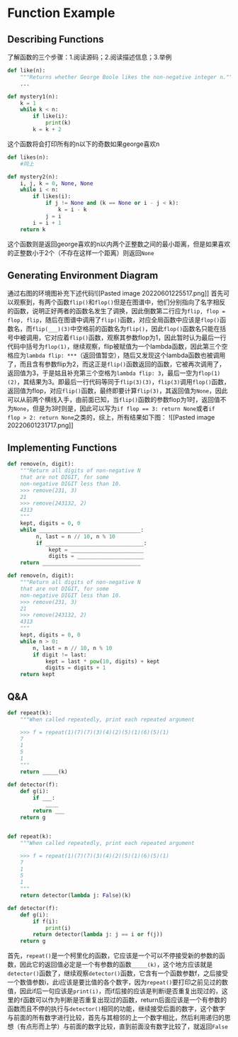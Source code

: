 # Function Example
## Describing Functions
了解函数的三个步骤：1.阅读源码；2.阅读描述信息；3.举例
```python
def like(n):
	"""Returns whether George Boole likes the non-negative integer n."""
	...

def mystery1(n):
	k = 1
	while k < n:
		if like(i):
			print(k)
		k = k + 2
```
这个函数将会打印所有的n以下的奇数如果george喜欢n
```python
def likes(n):
	#同上

def mystery2(n):
	i, j, k = 0, None, None
	while i < n:
		if likes(i):
			if j != None and (k == None or i - j < k):
				k = i - k
			j = i
		i = i + 1
	return k
```
这个函数则是返回george喜欢的n以内两个正整数之间的最小距离，但是如果喜欢的正整数小于2个（不存在这样一个距离）则返回`None`
## Generating Environment Diagram
通过右图的环境图补充下述代码![[Pasted image 20220601225517.png]]
首先可以观察到，有两个函数`flip()`和`flop()`但是在图谱中，他们分别指向了名字相反的函数，说明正好两者的函数名发生了调换，因此倒数第二行应为`flip, flop = flop, flip`，随后在图谱中调用了`flip()`函数，对应全局函数中应该是`flop()`函数名，而`flip(___)(3)`中空格前的函数名为`flip()`，因此`flop()`函数名只能在括号中被调用，它对应着`flip()`函数，观察其参数flop为1，因此暂时认为最后一行代码中括号为`flop(1)`，继续观察，flip被赋值为一个lambda函数，因此第三个空格应为`lambda flip: ***`（返回值暂空），随后又发现这个lambda函数也被调用了，而且含有参数flip为2，而这正是`flip()`函数返回的函数，它被再次调用了，返回值为3，于是姑且补充第三个空格为`lambda flip: 3`，最后一空为`flop(1)(2)`，其结果为3。即最后一行代码等同于`flip(3)(3)`，`flip(3)`调用`flop()`函数，返回值为flop，对应`flip()`函数，最终即要计算`flip(3)`，其返回值为`None`，因此可以从前两个横线入手，由前面已知，当`flip()`函数的参数flop为1时，返回值不为`None`，但是为3时则是，因此可以写为`if flop == 3: return None`或者`if flop > 2: return None`之类的，综上，所有结果如下图：
![[Pasted image 20220601231717.png]]
## Implementing Functions
```python
def remove(n, digit): 
	"""Return all digits of non-negative N 
	that are not DIGIT, for some 
	non-negative DIGIT less than 10. 
    >>> remove(231, 3) 
	21 
    >>> remove(243132, 2) 
	4313 
	""" 
	kept, digits = 0, 0
	while ________________________________: 
		 n, last = n // 10, n % 10 
		 if _______________________________: 
			 kept = _______________________ 
			 digits = _____________________ 
	return _______________________________

def remove(n, digit):
    """Return all digits of non-negative N
    that are not DIGIT, for some
    non-negative DIGIT less than 10.
    >>> remove(231, 3)
    21
    >>> remove(243132, 2)
    4313
    """
    kept, digits = 0, 0
    while n > 0:
        n, last = n // 10, n % 10
        if digit != last:
            kept = last * pow(10, digits) + kept
            digits = digits + 1
    return kept
```
## Q&A
```python
def repeat(k):
    """When called repeatedly, print each repeated argument

    >>> f = repeat(1)(7)(7)(3)(4)(2)(5)(1)(6)(5)(1)
    7
    1
    5
    1
    """
    return _____(k)

def detector(f):
    def g(i):
        if ___:
            ____
        return ___
    return g


def repeat(k):
    """When called repeatedly, print each repeated argument

    >>> f = repeat(1)(7)(7)(3)(4)(2)(5)(1)(6)(5)(1)
    7
    1
    5
    1
    """
    return detector(lambda j: False)(k)

def detector(f):
    def g(i):
        if f(i):
            print(i)
        return detector(lambda j: j == i or f(j))
    return g
```
首先，`repeat()`是一个柯里化的函数，它应该是一个可以不停接受新的参数的函数，因此它的返回值必定是一个有参数的函数`_____(k)`，这个地方应该就是`detector()`函数了，继续观察`detector()`函数，它含有一个函数参数f，之后接受一个数值参数i，此i应该是要比值的各个数字，因为`repeat()`要打印之前见过的数值，因此if后一句应该是`print(i)`，而if后接的应该是判断i是否重复出现过的，这里的`f`函数可以作为判断是否重复出现过的函数，return后面应该是一个有参数的函数而且不停的执行与`detector()`相同的功能，继续接受后面的数字，这个数字与前面的所有数字进行比较，首先与其相邻的上一个数字相比，然后利用递归的思想（有点形而上学）与前面的数字比较，直到前面没有数字比较了，就返回`False`